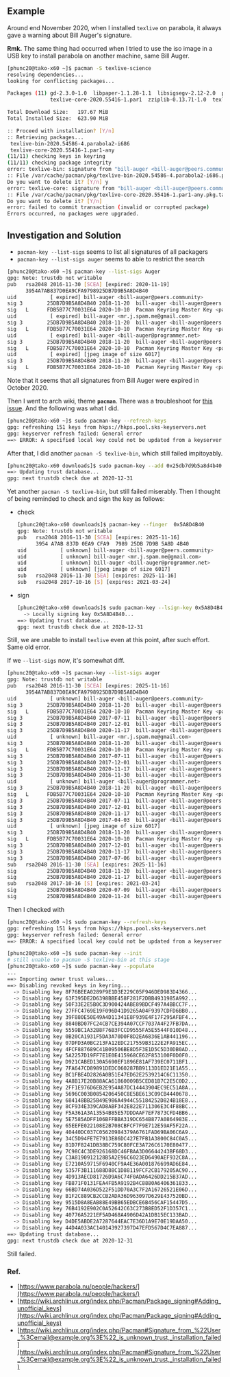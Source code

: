 ## Example
Around end November 2020, when I installed `texlive` on parabola, it always gave a warning about Bill Auger's signature.

**Rmk.** The same thing had occurred when I tried to use the iso image in a USB key to install parabola on another machine, same Bill Auger.

```bash
[phunc20@tako-x60 ~]$ pacman -S texlive-science
resolving dependencies...
looking for conflicting packages...

Packages (11) gd-2.3.0-1.0  libpaper-1.1.28-1.1  libsigsegv-2.12-2.0  poppler-0.90.0-1.0  potrace-1.16-2.0  run-parts-4.8.6.1-2.1  t1lib-5.1.2-8.0  texlive-bin-2020.54586-4.parabola2
              texlive-core-2020.55416-1.par1  zziplib-0.13.71-1.0  texlive-science-2020.55390-1.0

Total Download Size:   197.67 MiB
Total Installed Size:  623.90 MiB

:: Proceed with installation? [Y/n]
:: Retrieving packages...
 texlive-bin-2020.54586-4.parabola2-i686                                                53.6 MiB  1683 KiB/s 00:33 [#####################################################################] 100%
 texlive-core-2020.55416-1.par1-any                                                    144.0 MiB  2.50 MiB/s 00:58 [#####################################################################] 100%
(11/11) checking keys in keyring                                                                                   [#####################################################################] 100%
(11/11) checking package integrity                                                                                 [#####################################################################] 100%
error: texlive-bin: signature from "bill-auger <bill-auger@peers.community>" is unknown trust
:: File /var/cache/pacman/pkg/texlive-bin-2020.54586-4.parabola2-i686.pkg.tar.xz is corrupted (invalid or corrupted package (PGP signature)).
Do you want to delete it? [Y/n] y
error: texlive-core: signature from "bill-auger <bill-auger@peers.community>" is unknown trust
:: File /var/cache/pacman/pkg/texlive-core-2020.55416-1.par1-any.pkg.tar.xz is corrupted (invalid or corrupted package (PGP signature)).
Do you want to delete it? [Y/n]
error: failed to commit transaction (invalid or corrupted package)
Errors occurred, no packages were upgraded.
```


## Investigation and Solution
- `pacman-key --list-sigs` seems to list all signatures of all packagers
- `pacman-key --list-sigs auger` seems to able to restrict the search

```bash
[phunc20@tako-x60 ~]$ pacman-key --list-sigs Auger
gpg: Note: trustdb not writable
pub   rsa2048 2016-11-30 [SCEA] [expired: 2020-11-19]
      3954A7AB837D0EA9CFA9798925DB7D9B5A8D4B40
uid           [ expired] bill-auger <bill-auger@peers.community>
sig 3        25DB7D9B5A8D4B40 2018-11-20  bill-auger <bill-auger@peers.community>
sig   L      FDB5B77C70031E64 2020-10-10  Pacman Keyring Master Key <pacman@localhost>
uid           [ expired] bill-auger <mr.j.spam.me@gmail.com>
sig 3        25DB7D9B5A8D4B40 2018-11-20  bill-auger <bill-auger@peers.community>
sig   L      FDB5B77C70031E64 2020-10-10  Pacman Keyring Master Key <pacman@localhost>
uid           [ expired] bill-auger <bill-auger@programmer.net>
sig 3        25DB7D9B5A8D4B40 2018-11-20  bill-auger <bill-auger@peers.community>
sig   L      FDB5B77C70031E64 2020-10-10  Pacman Keyring Master Key <pacman@localhost>
uid           [ expired] [jpeg image of size 6017]
sig 3        25DB7D9B5A8D4B40 2018-11-20  bill-auger <bill-auger@peers.community>
sig   L      FDB5B77C70031E64 2020-10-10  Pacman Keyring Master Key <pacman@localhost>
```

Note that it seems that all signatures from Bill Auger were expired in October 2020.

Then I went to arch wiki, theme **`pacman`**. There was a troubleshoot for [this issue](https://wiki.archlinux.org/index.php/Pacman/Package_signing#Signature_is_unknown_trust).
And the following was what I did.

```bash
[phunc20@tako-x60 ~]$ sudo pacman-key --refresh-keys
gpg: refreshing 151 keys from hkps://hkps.pool.sks-keyservers.net
gpg: keyserver refresh failed: General error
==> ERROR: A specified local key could not be updated from a keyserver.
```

After that, I did another `pacman -S texlive-bin`, which still failed impitoyably.

```bash
[phunc20@tako-x60 downloads]$ sudo pacman-key --add 0x25db7d9b5a8d4b40.txt
==> Updating trust database...
gpg: next trustdb check due at 2020-12-31
```

Yet another `pacman -S texlive-bin`, but still failed miserably.
Then I thought of being reminded to check and sign the key as follows:
- check
    ```bash
    [phunc20@tako-x60 downloads]$ pacman-key --finger  0x5A8D4B40
    gpg: Note: trustdb not writable
    pub   rsa2048 2016-11-30 [SCEA] [expires: 2025-11-16]
          3954 A7AB 837D 0EA9 CFA9  7989 25DB 7D9B 5A8D 4B40
    uid           [ unknown] bill-auger <bill-auger@peers.community>
    uid           [ unknown] bill-auger <mr.j.spam.me@gmail.com>
    uid           [ unknown] bill-auger <bill-auger@programmer.net>
    uid           [ unknown] [jpeg image of size 6017]
    sub   rsa2048 2016-11-30 [SEA] [expires: 2025-11-16]
    sub   rsa2048 2017-10-16 [S] [expires: 2021-03-24]
    ```
- sign
    ```bash
    [phunc20@tako-x60 downloads]$ sudo pacman-key --lsign-key 0x5A8D4B40
      -> Locally signing key 0x5A8D4B40...
    ==> Updating trust database...
    gpg: next trustdb check due at 2020-12-31
    ```

Still, we are unable to install `texlive` even at this point, after such effort. Same old error.

If we `--list-sigs` now, it's somewhat diff.

```bash
[phunc20@tako-x60 ~]$ pacman-key --list-sigs auger
gpg: Note: trustdb not writable
pub   rsa2048 2016-11-30 [SCEA] [expires: 2025-11-16]
      3954A7AB837D0EA9CFA9798925DB7D9B5A8D4B40
uid           [ unknown] bill-auger <bill-auger@peers.community>
sig 3        25DB7D9B5A8D4B40 2018-11-20  bill-auger <bill-auger@peers.community>
sig   L      FDB5B77C70031E64 2020-10-10  Pacman Keyring Master Key <pacman@localhost>
sig 3        25DB7D9B5A8D4B40 2017-07-11  bill-auger <bill-auger@peers.community>
sig 3        25DB7D9B5A8D4B40 2017-12-01  bill-auger <bill-auger@peers.community>
sig 3        25DB7D9B5A8D4B40 2020-11-17  bill-auger <bill-auger@peers.community>
uid           [ unknown] bill-auger <mr.j.spam.me@gmail.com>
sig 3        25DB7D9B5A8D4B40 2018-11-20  bill-auger <bill-auger@peers.community>
sig   L      FDB5B77C70031E64 2020-10-10  Pacman Keyring Master Key <pacman@localhost>
sig 3        25DB7D9B5A8D4B40 2017-07-11  bill-auger <bill-auger@peers.community>
sig 3        25DB7D9B5A8D4B40 2017-12-01  bill-auger <bill-auger@peers.community>
sig 3        25DB7D9B5A8D4B40 2020-11-17  bill-auger <bill-auger@peers.community>
sig 3        25DB7D9B5A8D4B40 2016-11-30  bill-auger <bill-auger@peers.community>
uid           [ unknown] bill-auger <bill-auger@programmer.net>
sig 3        25DB7D9B5A8D4B40 2018-11-20  bill-auger <bill-auger@peers.community>
sig   L      FDB5B77C70031E64 2020-10-10  Pacman Keyring Master Key <pacman@localhost>
sig 3        25DB7D9B5A8D4B40 2017-07-11  bill-auger <bill-auger@peers.community>
sig 3        25DB7D9B5A8D4B40 2017-12-01  bill-auger <bill-auger@peers.community>
sig 3        25DB7D9B5A8D4B40 2020-11-17  bill-auger <bill-auger@peers.community>
sig 3        25DB7D9B5A8D4B40 2017-04-03  bill-auger <bill-auger@peers.community>
uid           [ unknown] [jpeg image of size 6017]
sig 3        25DB7D9B5A8D4B40 2018-11-20  bill-auger <bill-auger@peers.community>
sig   L      FDB5B77C70031E64 2020-10-10  Pacman Keyring Master Key <pacman@localhost>
sig 3        25DB7D9B5A8D4B40 2017-12-01  bill-auger <bill-auger@peers.community>
sig 3        25DB7D9B5A8D4B40 2020-11-17  bill-auger <bill-auger@peers.community>
sig 3        25DB7D9B5A8D4B40 2017-07-06  bill-auger <bill-auger@peers.community>
sub   rsa2048 2016-11-30 [SEA] [expires: 2025-11-16]
sig          25DB7D9B5A8D4B40 2018-11-20  bill-auger <bill-auger@peers.community>
sig          25DB7D9B5A8D4B40 2020-11-17  bill-auger <bill-auger@peers.community>
sub   rsa2048 2017-10-16 [S] [expires: 2021-03-24]
sig          25DB7D9B5A8D4B40 2020-07-09  bill-auger <bill-auger@peers.community>
sig          25DB7D9B5A8D4B40 2020-11-24  bill-auger <bill-auger@peers.community>
```
Then I checked with
```bash
[phunc20@tako-x60 ~]$ sudo pacman-key --refresh-keys
gpg: refreshing 151 keys from hkps://hkps.pool.sks-keyservers.net
gpg: keyserver refresh failed: General error
==> ERROR: A specified local key could not be updated from a keyserver.
```



```bash
[phunc20@tako-x60 ~]$ sudo pacman-key --init
# still unable to pacman -S texlive-bin at this stage
[phunc20@tako-x60 ~]$ sudo pacman-key --populate
...
==> Importing owner trust values...
==> Disabling revoked keys in keyring...
  -> Disabling key 8F76BEEA0289F9E1D3E229C05F946DED983D4366...
  -> Disabling key 63F395DE2D6398BBE458F281F2DBB4931985A992...
  -> Disabling key 50F33E2E5B0C3D900424ABE89BDCF497A4BBCC7F...
  -> Disabling key 27FFC4769E19F096D41D9265A04F9397CDFD6BB0...
  -> Disabling key 39F880E50E49A4D11341E8F939E4F17F295AFBF4...
  -> Disabling key 8840BD07FC24CB7CE394A07CCF7037A4F27FB7DA...
  -> Disabling key 5559BC1A32B8F76B3FCCD9555FA5E5544F010D48...
  -> Disabling key 0B20CA1931F5DA3A70D0F8D2EA6836E1AB441196...
  -> Disabling key 07DFD3A0BC213FA12EDC217559B3122E2FA915EC...
  -> Disabling key 4FCF887689C41B09506BE8D5F3E1D5C5D30DB0AD...
  -> Disabling key 5A2257D19FF7E1E0E415968CE62F853100F0D0F0...
  -> Disabling key D921CABED130A5690EF1896E81AF739EC0711BF1...
  -> Disabling key 7FA647CD89891DEDC060287BB9113D1ED21E1A55...
  -> Disabling key BC1FBE4D2826A0B51E47ED62E2539214C6C11350...
  -> Disabling key 4A8B17E20B88ACA61860009B5CED81B7C2E5C0D2...
  -> Disabling key 2FF1E976D6EB2E954A87DC14443904EC9EC51A8A...
  -> Disabling key 5696C003B0854206450C8E5BE613C09CB4440678...
  -> Disabling key 684148BB25B49E986A4944C55184252D824B18E8...
  -> Disabling key 8CF934E339CAD8ABF342E822E711306E3C4F88BC...
  -> Disabling key F5A361A3A13554B85E57DDDAAF7EF7873CFD4BB6...
  -> Disabling key 5E7585ADFF106BFFBBA319DC654B877A0864983E...
  -> Disabling key 65EEFE022108E2B708CBFCF7F9E712E59AF5F22A...
  -> Disabling key 40440DC037C05620984379A6761FAD69BA06C6A9...
  -> Disabling key 34C5D94FE7E7913E86DC427E7FB1A3800C84C0A5...
  -> Disabling key 81D7F8241DB38BC759C80FCE3A726C6170E80477...
  -> Disabling key 7C98C4C3DE926168DC46FBAA3D06644243BF68D3...
  -> Disabling key C3A8190912128B5A2E96C6023ED6490AEF932C8A...
  -> Disabling key E7210A59715F6940CF9A4E36A001876699AD6E84...
  -> Disabling key 5357F3B111688D88C1D88119FCF2CB179205AC90...
  -> Disabling key 4D913AECD81726D9A6C74F0ADA6426DD215B37AD...
  -> Disabling key FB871F0131FEA4FB5A9192B4C8880A6406361833...
  -> Disabling key 66BD74A036D522F51DD70A3C7F2A16726521E06D...
  -> Disabling key B1F2C889CB2CCB2ADA36D963097D629E437520BD...
  -> Disabling key 9515D8A8EAB88E49BB65EDBCE6B456CAF15447D5...
  -> Disabling key 76B4192E902C0A52642C63C273B8ED52F1D357C1...
  -> Disabling key 40776A5221EF5AD468A4906D42A1DB15EC133BAD...
  -> Disabling key D4DE5ABDE2A7287644EAC7E36D1A9E70E19DAA50...
  -> Disabling key 44D4A033AC140143927397D47EFD567D4C7EA887...
==> Updating trust database...
gpg: next trustdb check due at 2020-12-31
```
Still failed.


### Ref.
- [https://www.parabola.nu/people/hackers/](https://www.parabola.nu/people/hackers/)
- [https://wiki.archlinux.org/index.php/Pacman/Package_signing#Adding_unofficial_keys](https://wiki.archlinux.org/index.php/Pacman/Package_signing#Adding_unofficial_keys)
- [https://wiki.archlinux.org/index.php/Pacman#Signature_from_%22User_%3Cemail@example.org%3E%22_is_unknown_trust,_installation_failed](https://wiki.archlinux.org/index.php/Pacman#Signature_from_%22User_%3Cemail@example.org%3E%22_is_unknown_trust,_installation_failed)


